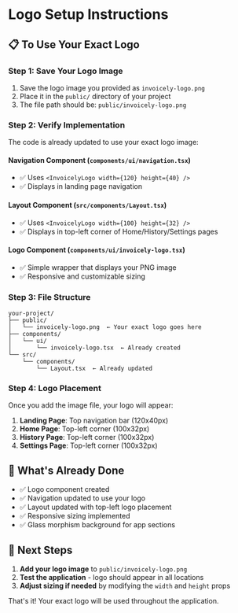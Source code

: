 # Logo Setup Instructions

## 📋 **To Use Your Exact Logo**

### **Step 1: Save Your Logo Image**
1. Save the logo image you provided as `invoicely-logo.png`
2. Place it in the `public/` directory of your project
3. The file path should be: `public/invoicely-logo.png`

### **Step 2: Verify Implementation**
The code is already updated to use your exact logo image:

#### **Navigation Component** (`components/ui/navigation.tsx`)
- ✅ Uses `<InvoicelyLogo width={120} height={40} />`
- ✅ Displays in landing page navigation

#### **Layout Component** (`src/components/Layout.tsx`)  
- ✅ Uses `<InvoicelyLogo width={100} height={32} />`
- ✅ Displays in top-left corner of Home/History/Settings pages

#### **Logo Component** (`components/ui/invoicely-logo.tsx`)
- ✅ Simple wrapper that displays your PNG image
- ✅ Responsive and customizable sizing

### **Step 3: File Structure**
```
your-project/
├── public/
│   └── invoicely-logo.png  ← Your exact logo goes here
├── components/
│   └── ui/
│       └── invoicely-logo.tsx  ← Already created
└── src/
    └── components/
        └── Layout.tsx  ← Already updated
```

### **Step 4: Logo Placement**
Once you add the image file, your logo will appear:

1. **Landing Page**: Top navigation bar (120x40px)
2. **Home Page**: Top-left corner (100x32px)  
3. **History Page**: Top-left corner (100x32px)
4. **Settings Page**: Top-left corner (100x32px)

## 🎯 **What's Already Done**

- ✅ Logo component created
- ✅ Navigation updated to use your logo
- ✅ Layout updated with top-left logo placement
- ✅ Responsive sizing implemented
- ✅ Glass morphism background for app sections

## 📝 **Next Steps**

1. **Add your logo image** to `public/invoicely-logo.png`
2. **Test the application** - logo should appear in all locations
3. **Adjust sizing if needed** by modifying the `width` and `height` props

That's it! Your exact logo will be used throughout the application.